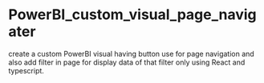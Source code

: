 # PowerBI_custom_visual_page_navigater
create a custom PowerBI visual having button use for page navigation and also add filter in page for display data of that filter only using React and typescript.

